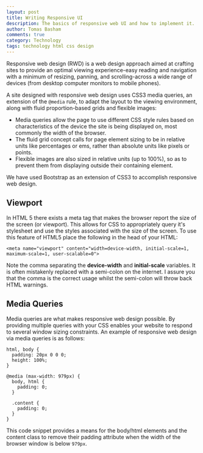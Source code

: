 ```yaml
---
layout: post
title: Writing Responsive UI
description: The basics of responsive web UI and how to implement it.
author: Tomas Basham
comments: true
category: Technology
tags: technology html css design
---
```

Responsive web design (RWD) is a web design approach aimed at crafting sites to provide an optimal viewing experience-easy reading and navigation with a minimum of resizing, panning, and scrolling-across a wide range of devices (from desktop computer monitors to mobile phones).

A site designed with responsive web design uses CSS3 media queries, an extension of the `@media` rule, to adapt the layout to the viewing environment, along with fluid proportion-based grids and flexible images:

* Media queries allow the page to use different CSS style rules based on characteristics of the device the site is being displayed on, most commonly the width of the browser.
* The fluid grid concept calls for page element sizing to be in relative units like percentages or ems, rather than absolute units like pixels or points.
* Flexible images are also sized in relative units (up to 100%), so as to prevent them from displaying outside their containing element.

We have used Bootstrap as an extension of CSS3 to accomplish responsive web design.

## Viewport

In HTML 5 there exists a meta tag that makes the browser report the size of the screen (or viewport). This allows for CSS to appropriately query it's stylesheet and use the styles associated with the size of the screen. To use this feature of HTML5 place the following in the head of your HTML:

    <meta name="viewport" content="width=device-width, initial-scale=1, maximum-scale=1, user-scalable=0">

Note the comma separating the **device-width** and **initial-scale** variables. It is often mistakenly replaced with a semi-colon on the internet. I assure you that the comma is the correct usage whilst the semi-colon will throw back HTML warnings.

## Media Queries

Media queries are what makes responsive web design possible. By providing multiple queries with your CSS enables your website to respond to several window sizing constraints. An example of responsive web design via media queries is as follows:

    html, body {
      padding: 20px 0 0 0;
      height: 100%;
    }

    @media (max-width: 979px) {
      body, html {
        padding: 0;
      }

      .content {
        padding: 0;
      }
    }

This code snippet provides a means for the body/html elements and the content class to remove their padding attribute when the width of the browser window is below `979px`.
